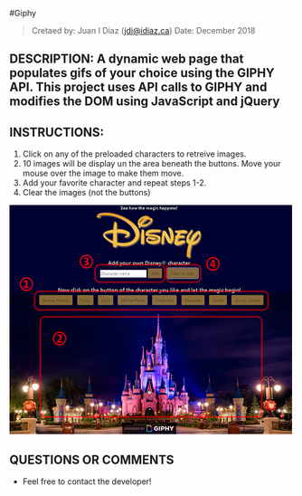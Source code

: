 #Giphy
> Cretaed by:     Juan I Diaz (jdi@idiaz.ca)
> Date:           December 2018

## DESCRIPTION: A dynamic web page that populates gifs of your choice using the GIPHY API. This project uses API calls to GIPHY and modifies the DOM using JavaScript and jQuery

## INSTRUCTIONS:

1. Click on any of the preloaded characters to retreive images.
2. 10 images will be display un the area beneath the buttons. Move your mouse over the image to make them move.
3. Add your favorite character and repeat steps 1-2.
4. Clear the images (not the buttons)

![Screen shot](./assets/images/screen_01.png)

## QUESTIONS OR COMMENTS
- Feel free to contact the developer!